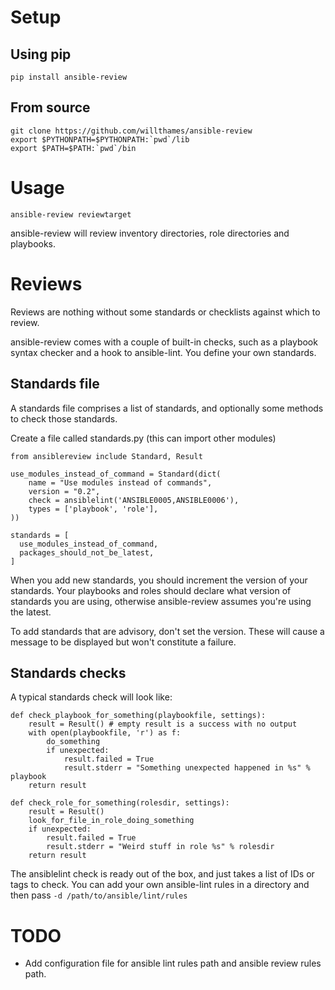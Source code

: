 # Setup

## Using pip

```
pip install ansible-review
```

## From source

```
git clone https://github.com/willthames/ansible-review
export $PYTHONPATH=$PYTHONPATH:`pwd`/lib
export $PATH=$PATH:`pwd`/bin
```


# Usage

```
ansible-review reviewtarget
```

ansible-review will review inventory directories, role
directories and playbooks.

# Reviews

Reviews are nothing without some standards or checklists
against which to review.

ansible-review comes with a couple of built-in checks, such as
a playbook syntax checker and a hook to ansible-lint. You define your
own standards.

## Standards file

A standards file comprises a list of standards, and optionally some methods to
check those standards.

Create a file called standards.py (this can import other modules)

```
from ansiblereview include Standard, Result

use_modules_instead_of_command = Standard(dict(
    name = "Use modules instead of commands",
    version = "0.2",
    check = ansiblelint('ANSIBLE0005,ANSIBLE0006'),
    types = ['playbook', 'role'],
))

standards = [
  use_modules_instead_of_command,
  packages_should_not_be_latest,
]
```

When you add new standards, you should increment the version of your standards.
Your playbooks and roles should declare what version of standards you are
using, otherwise ansible-review assumes you're using the latest.

To add standards that are advisory, don't set the version. These will cause
a message to be displayed but won't constitute a failure.

## Standards checks

A typical standards check will look like:

```
def check_playbook_for_something(playbookfile, settings):
    result = Result() # empty result is a success with no output
    with open(playbookfile, 'r') as f:
        do_something
        if unexpected:
            result.failed = True
            result.stderr = "Something unexpected happened in %s" % playbook
    return result

def check_role_for_something(rolesdir, settings):
    result = Result()
    look_for_file_in_role_doing_something
    if unexpected:
        result.failed = True
        result.stderr = "Weird stuff in role %s" % rolesdir
    return result
```

The ansiblelint check is ready out of the box, and just takes a list of
IDs or tags to check. You can add your own ansible-lint rules in a directory
and then pass `-d /path/to/ansible/lint/rules` 

# TODO

* Add configuration file for ansible lint rules path and ansible review rules
path.



